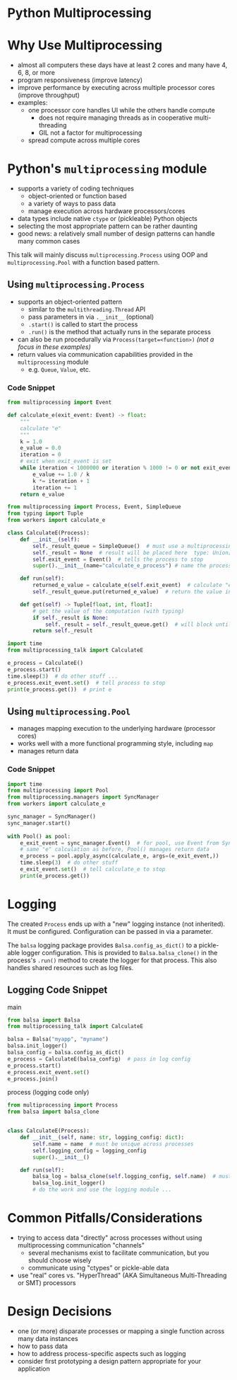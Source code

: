 # Python Multiprocessing

# Why Use Multiprocessing

- almost all computers these days have at least 2 cores and many have 4, 6, 8, or more
- program responsiveness (improve latency)
- improve performance by executing across multiple processor cores (improve throughput)
- examples:
  - one processor core handles UI while the others handle compute
    - does not require managing threads as in cooperative multi-threading
    - GIL not a factor for multiprocessing
  - spread compute across multiple cores

# Python's `multiprocessing` module

- supports a variety of coding techniques
  - object-oriented or function based
  - a variety of ways to pass data
  - manage execution across hardware processors/cores
- data types include native `ctype` or (pickleable) Python objects 
- selecting the most appropriate pattern can be rather daunting
- good news: a relatively small number of design patterns can handle many common cases

This talk will mainly discuss `multiprocessing.Process` using OOP and `multiprocessing.Pool` with a 
function based pattern.

## Using `multiprocessing.Process`

- supports an object-oriented pattern
  - similar to the `multithreading.Thread` API
  - pass parameters in via `.__init__` (optional) 
  - `.start()` is called to start the process
  - `.run()` is the method that actually runs in the separate process
- can also be run procedurally via `Process(target=<function>)` *(not a focus in these examples)*
- return values via communication capabilities provided in the `multiprocessing` module
  - e.g. `Queue`, `Value`, etc.

### Code Snippet
```python
from multiprocessing import Event

def calculate_e(exit_event: Event) -> float:
    """
    calculate "e"
    """
    k = 1.0
    e_value = 0.0
    iteration = 0
    # exit when exit_event is set
    while iteration < 1000000 or iteration % 1000 != 0 or not exit_event.is_set():
        e_value += 1.0 / k
        k *= iteration + 1
        iteration += 1
    return e_value
```

```python
from multiprocessing import Process, Event, SimpleQueue
from typing import Tuple
from workers import calculate_e

class CalculateE(Process):
    def __init__(self):
        self._result_queue = SimpleQueue()  # must use a multiprocessing mechanism to return the result
        self._result = None  # result will be placed here  type: Union[Tuple[float, int, float], None]
        self.exit_event = Event()  # tells the process to stop
        super().__init__(name="calculate_e_process") # name the process

    def run(self):
        returned_e_value = calculate_e(self.exit_event)  # calculate "e"
        self._result_queue.put(returned_e_value)  # return the value in the Queue

    def get(self) -> Tuple[float, int, float]:
        # get the value of the computation (with typing)
        if self._result is None:
            self._result = self._result_queue.get()  # will block until done, can only be used once
        return self._result
```
```python
import time
from multiprocessing_talk import CalculateE

e_process = CalculateE()
e_process.start()
time.sleep(3)  # do other stuff ...
e_process.exit_event.set()  # tell process to stop
print(e_process.get())  # print e

```
## Using `multiprocessing.Pool`

- manages mapping execution to the underlying hardware (processor cores)
- works well with a more functional programming style, including `map`
- manages return data

### Code Snippet
```python
import time
from multiprocessing import Pool
from multiprocessing.managers import SyncManager
from workers import calculate_e

sync_manager = SyncManager()
sync_manager.start()
    
with Pool() as pool:
    e_exit_event = sync_manager.Event()  # for pool, use Event from SyncManager
    # same "e" calculation as before, Pool() manages return data
    e_process = pool.apply_async(calculate_e, args=(e_exit_event,))  
    time.sleep(3)  # do other stuff
    e_exit_event.set()  # tell calculate_e to stop
    print(e_process.get())
```

# Logging

The created `Process` ends up with a "new" logging instance (not inherited). It must be configured. Configuration 
can be passed in via a parameter.

The `balsa` logging package provides `Balsa.config_as_dict()` to a pickle-able logger configuration. This is provided 
to `Balsa.balsa_clone()` in the process's `.run()` method to create the logger for that process. This also handles
shared resources such as log files.

## Logging Code Snippet

main
```python
from balsa import Balsa
from multiprocessing_talk import CalculateE

balsa = Balsa("myapp", "myname")
balsa.init_logger()
balsa_config = balsa.config_as_dict()
e_process = CalculateE(balsa_config)  # pass in log config
e_process.start()
e_process.exit_event.set()
e_process.join()
```

process (logging code only)
```python
from multiprocessing import Process
from balsa import balsa_clone


class CalculateE(Process):
    def __init__(self, name: str, logging_config: dict):
        self.name = name  # must be unique across processes
        self.logging_config = logging_config
        super().__init__()

    def run(self):
        balsa_log = balsa_clone(self.logging_config, self.name)  # must be done in .run()
        balsa_log.init_logger()
        # do the work and use the logging module ...
```

# Common Pitfalls/Considerations

- trying to access data "directly" across processes without using multiprocessing communication "channels"
  - several mechanisms exist to facilitate communication, but you should choose wisely
  - communicate using "ctypes" or pickle-able data
- use "real" cores vs. "HyperThread" (AKA Simultaneous Multi-Threading or SMT) processors 

# Design Decisions

- one (or more) disparate processes or mapping a single function across many data instances
- how to pass data
- how to address process-specific aspects such as logging
- consider first prototyping a design pattern appropriate for your application
